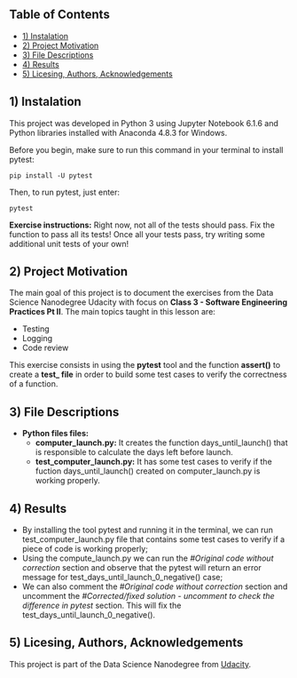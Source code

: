 ## Table of Contents
* [1) Instalation](#installation)
* [2) Project Motivation](#motivation)
* [3) File Descriptions](#file)
* [4) Results](#results)
* [5) Licesing, Authors, Acknowledgements](#licesing)

## 1) Instalation <a class="anchor" id="installation"></a>

This project was developed in Python 3 using Jupyter Notebook 6.1.6 and Python libraries installed with Anaconda 4.8.3 for Windows.

Before you begin, make sure to run this command in your terminal to install pytest:
```
pip install -U pytest
```

Then, to run pytest, just enter:
```
pytest
```
**Exercise instructions:** Right now, not all of the tests should pass. Fix the function to pass all its tests! Once all your tests pass, try writing some additional unit tests of your own!

## 2) Project Motivation <a class="anchor" id="motivation"></a>

The main goal of this project is to document the exercises from the Data Science Nanodegree Udacity with focus on **Class 3 - Software Engineering Practices Pt II**. The main topics taught in this lesson are:
* Testing
* Logging
* Code review

This exercise consists in using the **pytest** tool and the function **assert()** to create a **test_ file** in order to build some test cases to verify the correctness of a function.

## 3) File Descriptions <a class="anchor" id="file"></a>

* **Python files files:**
    * **computer_launch.py:** It creates the function days_until_launch() that is responsible to calculate the days left before launch.
    * **test_computer_launch.py:** It has some test cases to verify if the fuction days_until_launch() created on computer_launch.py is working properly.

## 4) Results <a class="anchor" id="results"></a>

*  By installing the tool pytest and running it in the terminal, we can run test_computer_launch.py file that contains some test cases to verify if a piece of code is working properly;
* Using the compute_launch.py we can run the *#Original code without correction* section and observe that the pytest will return an error message for test_days_until_launch_0_negative() case;
* We can also comment the *#Original code without correction* section and uncomment the *#Corrected/fixed solution - uncomment to check the difference in pytest* section. This will fix the test_days_until_launch_0_negative().

## 5) Licesing, Authors, Acknowledgements <a class="anchor" id="licesing"></a>

This project is part of the Data Science Nanodegree from [Udacity](https://www.udacity.com/school-of-data-science).